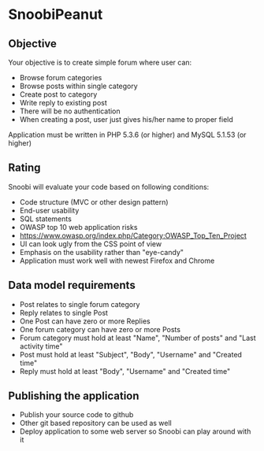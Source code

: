 # SnoobiPeanut

## Objective

Your objective is to create simple forum where user can:
* Browse forum categories 
* Browse posts within single category
* Create post to category
* Write reply to existing post
* There will be no authentication
 * When creating a post, user just gives his/her name to proper field

Application must be written in PHP 5.3.6 (or higher) and MySQL 5.1.53 (or higher)

## Rating

Snoobi will evaluate your code based on following conditions:
* Code structure (MVC or other design pattern)
* End-user usability
* SQL statements
* OWASP top 10 web application risks
 * https://www.owasp.org/index.php/Category:OWASP_Top_Ten_Project
* UI can look ugly from the CSS point of view
 * Emphasis on the usability rather than "eye-candy"
* Application must work well with newest Firefox and Chrome

## Data model requirements

* Post relates to single forum category
* Reply relates to single Post
* One Post can have zero or more Replies
* One forum category can have zero or more Posts
* Forum category must hold at least "Name", "Number of posts" and "Last activity time"
* Post must hold at least "Subject", "Body", "Username" and "Created time"
* Reply must hold at least "Body", "Username" and "Created time"

## Publishing the application

* Publish your source code to github
 * Other git based repository can be used as well
* Deploy application to some web server so Snoobi can play around with it
